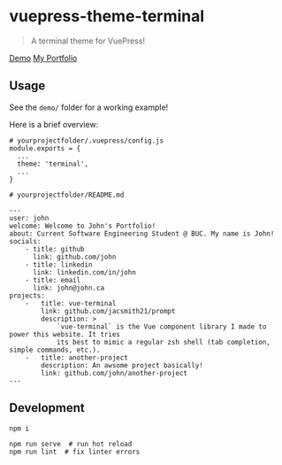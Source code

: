 # vuepress-theme-terminal
> A terminal theme for VuePress!

[Demo](https://jacsmith21.github.io/vuepress-theme-terminal)
[My Portfolio](https://jacsmith21.github.io)

## Usage
See the `demo/` folder for a working example!

Here is a brief overview:
```
# yourprojectfolder/.vuepress/config.js
module.exports = {
  ...
  theme: 'terminal',
  ...
}
```

```
# yourprojectfolder/README.md

---
user: john
welcome: Welcome to John's Portfolio!
about: Current Software Engineering Student @ BUC. My name is John!
socials:
    - title: github
      link: github.com/john
    - title: linkedin
      link: linkedin.com/in/john
    - title: email
      link: john@john.ca
projects:
    -   title: vue-terminal
        link: github.com/jacsmith21/prompt
        description: >
            `vue-terminal` is the Vue component library I made to power this website. It tries
            its best to mimic a regular zsh shell (tab completion, simple commands, etc.).
    -   title: another-project
        description: An awsome project basically!
        link: github.com/john/another-project
---
```

## Development
```
npm i

npm run serve  # run hot reload
npm run lint  # fix linter errors
```
